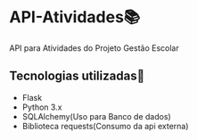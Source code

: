 # API-Atividades📚
API para Atividades do Projeto Gestão Escolar

## Tecnologias utilizadas🚀
- Flask
- Python 3.x
- SQLAlchemy(Uso para Banco de dados)
- Biblioteca requests(Consumo da api externa)
